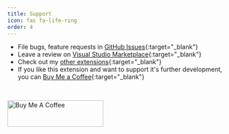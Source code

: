 ```yaml
---
title: Support
icon: fas fa-life-ring
order: 4
---
```


- File bugs, feature requests in [GitHub Issues](https://github.com/frenya/vscode-recall/issues){:target="_blank"}
- Leave a review on [Visual Studio Marketplace](https://marketplace.visualstudio.com/items?itemName=frenya.vscode-recall){:target="_blank"}
- Check out my [other extensions](https://marketplace.visualstudio.com/publishers/frenya){:target="_blank"}
- If you like this extension and want to support it's further development, you can [Buy Me a Coffee](https://www.buymeacoffee.com/frenya){:target="_blank"}

<p>&nbsp;</p>

<a href="https://www.buymeacoffee.com/frenya" target="_blank">
  <img
    src="https://cdn.buymeacoffee.com/buttons/v2/default-green.png"
    alt="Buy Me A Coffee"
    style="height: 60px !important;width: 217px !important;">
</a>

